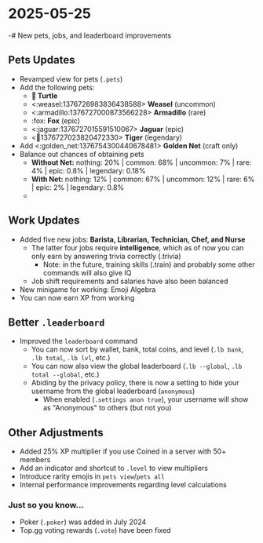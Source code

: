 # 2025-05-25
-# New pets, jobs, and leaderboard improvements

## Pets Updates
- Revamped view for pets (`.pets`)
- Add the following pets:
  - **:turtle: Turtle**
  - <:weasel:1376726983836438588> **Weasel** (uncommon)
  - <:armadillo:1376727000873566228> **Armadillo** (rare)
  - :fox: **Fox** (epic)
  - <:jaguar:1376727015591510067> **Jaguar** (epic)
  - <:tiger:1376727023820472330> **Tiger** (legendary)
- Add <:golden_net:1376754300440678481> **Golden Net** (craft only)
- Balance out chances of obtaining pets
  - **Without Net:** nothing: 20% | common: 68% | uncommon: 7% | rare: 4% | epic: 0.8% | legendary: 0.18%
  - **With Net:** nothing: 12% | common: 67% | uncommon: 12% | rare: 6% | epic: 2% | legendary: 0.8%
  - 
## Work Updates
- Added five new jobs: **Barista, Librarian, Technician, Chef, and Nurse**
  - The latter four jobs require **intelligence**, which as of now you can only earn by answering trivia correctly (.trivia)
    - Note: in the future, training skills (.train) and probably some other commands will also give IQ
  - Job shift requirements and salaries have also been balanced
- New minigame for working: Emoji Algebra
- You can now earn XP from working

## Better `.leaderboard`
- Improved the `leaderboard` command 
  - You can now sort by wallet, bank, total coins, and level (`.lb bank`, `.lb total`, `.lb lvl`, etc.)
  - You can now also view the global leaderboard (`.lb --global`, `.lb total --global`, etc.)
  - Abiding by the privacy policy, there is now a setting to hide your username from the global leaderboard (`anonymous`)
    - When enabled (`.settings anon true`), your username will show as "Anonymous" to others (but not you)

## Other Adjustments
- Added 25% XP multiplier if you use Coined in a server with 50+ members
- Add an indicator and shortcut to `.level` to view multipliers
- Introduce rarity emojis in `pets view`/`pets all`
- Internal performance improvements regarding level calculations
### Just so you know...
- Poker (`.poker`) was added in July 2024
- Top.gg voting rewards (`.vote`) have been fixed